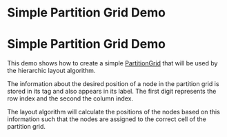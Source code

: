<!--
 //////////////////////////////////////////////////////////////////////////////
 // @license
 // This file is part of yFiles for HTML 2.6.0.3.
 // Use is subject to license terms.
 //
 // Copyright (c) 2000-2024 by yWorks GmbH, Vor dem Kreuzberg 28,
 // 72070 Tuebingen, Germany. All rights reserved.
 //
 //////////////////////////////////////////////////////////////////////////////
-->
# Simple Partition Grid Demo

# Simple Partition Grid Demo

This demo shows how to create a simple [PartitionGrid](https://docs.yworks.com/yfileshtml/#/api/PartitionGrid) that will be used by the hierarchic layout algorithm.

The information about the desired position of a node in the partition grid is stored in its tag and also appears in its label. The first digit represents the row index and the second the column index.

The layout algorithm will calculate the positions of the nodes based on this information such that the nodes are assigned to the correct cell of the partition grid.
